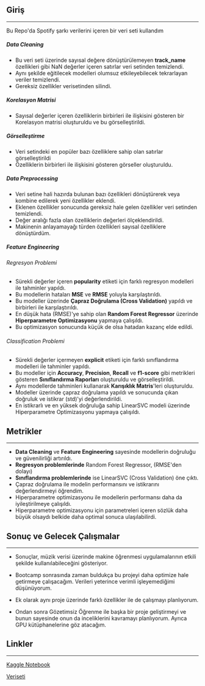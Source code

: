 ## Giriş
---
Bu Repo'da Spotify şarkı verilerini içeren bir veri seti kullandım
##### Data Cleaning
- Bu veri seti üzerinde sayısal değere dönüştürülemeyen **track_name** özellikleri gibi NaN değerler içeren satırlar veri setinden temizlendi.
- Aynı şekilde eğitilecek modelleri olumsuz etkileyebilecek tekrarlayan veriler temizlendi.
- Gereksiz özellikler verisetinden silindi.
##### Korelasyon Matrisi
- Sayısal değerler içeren özelliklerin birbirleri ile ilişkisini gösteren bir Korelasyon matrisi oluşturuldu ve bu görselleştirildi.
##### Görselleştirme
- Veri setindeki en popüler bazı özelliklere sahip olan satırlar görselleştirildi
- Özelliklerin birbirleri ile ilişkisini gösteren görseller oluşturuldu.
##### Data Preprocessing
- Veri setine hali hazırda bulunan bazı özellikleri dönüştürerek veya kombine edilerek yeni özellikler eklendi.
- Eklenen özellikler sonucunda gereksiz hale gelen özellikler veri setinden temizlendi.
- Değer aralığı fazla olan özelliklerin değerleri ölçeklendirildi.
- Makinenin anlayamayağı türden özellikleri sayısal özelliklere dönüştürdüm.
##### Feature Engineering
###### Regresyon Problemi
- Sürekli değerler içeren **popularity** etiketi için farklı regresyon modelleri ile tahminler yapıldı.
- Bu modellerin hataları **MSE** ve **RMSE** yoluyla karşılaştırıldı.
- Bu modeller üzerinde **Çapraz Doğrulama (Cross Validation)** yapıldı ve birbirleri ile karşılaştırıldı.
- En düşük hata (RMSE)'ye sahip olan **Random Forest Regressor** üzerinde **Hiperparametre Optimizasyonu** yapmaya çalışıldı.
- Bu optimizasyon sonucunda küçük de olsa hatadan kazanç elde edildi.
###### Classification Problemi
- Sürekli değerler içermeyen **explicit** etiketi için farklı sınıflandırma modelleri ile tahminler yapıldı.
- Bu modeller için **Accuracy**, **Precision**, **Recall** ve **f1-score** gibi metrikleri gösteren **Sınıflandırma Raporları** oluşturuldu ve görselleştirildi.
- Aynı modellerde tahminleri kullanarak **Karışıklık Matris**'leri oluşturuldu.
- Modeller üzerinde çapraz doğrulama yapıldı ve sonucunda çıkan doğruluk ve istikrar (std)'yi değerlendirildi.
- En istikrarlı ve en yüksek doğruluğa sahip LinearSVC modeli üzerinde Hiperparametre Optimizasyonu yapmaya çalışıldı.
## Metrikler
---
- **Data Cleaning** ve **Feature Engineering** sayesinde modellerin doğruluğu ve güvenilirliği artırıldı.
- **Regresyon problemlerinde** Random Forest Regressor, (RMSE'den dolayı)
- **Sınıflandırma problemlerinde** ise LinearSVC (Cross Validation) öne çıktı.
- Çapraz doğrulama ile modelin performansını ve istikrarını değerlendirmeyi öğrendim.
- Hiperparametre optimizasyonu ile modellerin performansı daha da iyileştirilmeye çalışıldı.
- Hiperparametre optimizasyonu için parametreleri içeren sözlük daha büyük olsaydı belkide daha optimal sonuca ulaşılabilirdi.

## Sonuç ve Gelecek Çalışmalar
---
- Sonuçlar, müzik verisi üzerinde makine öğrenmesi uygulamalarının etkili şekilde kullanılabileceğini gösteriyor.

- Bootcamp sonrasında zaman buldukça bu projeyi daha optimize hale getirmeye çalışacağım. Verileri yeterince verimli işleyemediğimi düşünüyorum.
- Ek olarak aynı proje üzerinde farklı özellikler ile de çalışmayı planlıyorum.
- Ondan sonra Gözetimsiz Öğrenme ile başka bir proje geliştirmeyi ve bunun sayesinde onun da inceliklerini kavramayı planlıyorum. Ayrıca GPU kütüphanelerine göz atacağım.
## Linkler
---
[Kaggle Notebook](https://www.kaggle.com/code/salihefeerit/analyzing-popularity-and-content-sensitivity)

[Veriseti](https://www.kaggle.com/datasets/maharshipandya/-spotify-tracks-dataset)

